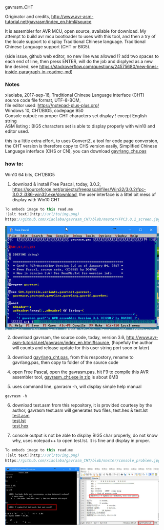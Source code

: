 gavrasm_CHT

Originator and credits,
http://www.avr-asm-tutorial.net/gavrasm/index_en.html#source

It is assembler for AVR MCU, open source, available for download. My attempt to build avr mcu bootloader to uses with this tool, and then a try of the locale support to display Traditional Chinese language. Traditional Chinese Language support (CHT or BIG5).

(side issue, github web editor, no new line was allowed !? add two spaces to each end of line, then press ENTER, will do the job and displyed as a new line desired, see https://stackoverflow.com/questions/24575680/new-lines-inside-paragraph-in-readme-md)

### Notes ###
  xiaolaba, 2017-sep-18, Traditional Chinese Language interface (CHT)  
  source code file format, UTF-8-BOM,  
  file editor used: https://notepad-plus-plus.org/  
  Windows 10, CHT/BIG5, codepage 950  
  Console output: no proper CHT characters set display ! except English string  
  ASM listing : BIG5 characters set is able to display properly with win10 and editor used.  
  
  this is a little extra effort, to uses ConvertZ, a tool for code page conversion, the CHT version is therefore copy to CHS version easily, Simplified Chinese Language interface (CHS or CN), you can download <a href="https://github.com/xiaolaba/gavrasm_CHT/blob/master/gavrlang_chs.pas">gavrlang_chs.pas</a>

  
  
### how to: ###
Win10 64 bits, CHT/BIG5

1) download & install Free Pascal, today, 3.0.2, https://sourceforge.net/projects/freepascal/files/Win32/3.0.2/fpc-3.0.2.i386-win32.exe/download, the user interface is a littel bit mess of display with Win10 CHT
```c++
To embeds image to this read.me
![alt text](http://url/to/img.png)  
https://github.com/xiaolaba/gavrasm_CHT/blob/master/FPC3.0.2_screen.jpg
```
![alt text](https://github.com/xiaolaba/gavrasm_CHT/blob/master/FPC3.0.2_screen.jpg)


2) download gavrsam, the source code, today, version 3.6, http://www.avr-asm-tutorial.net/gavrasm/index_en.html#source, (hopefuly the author will counts and release update for this user string port soon or later)


3) download <a href="https://github.com/xiaolaba/gavrasm_CHT/blob/master/gavrlang_cht.pas">gavrlang_cht.pas</a>, from this respostory, rename to gavrlang.pas, then copy to folder of the source code



4) open Free Pascal, open the gavrasm.pas, hit F9 to compile this AVR assembler tool, <a href="https://github.com/xiaolaba/gavrasm_CHT/files/1309746/gavrasm_cht.zip">gavrasm_cht.exe in zip</a> is about 6MB

5) uses command line, gavrasm -h, will display simple help manual
```c++
gavrasm -h
```



6) download test.asm from this repository, it is provided courtesy by the author, gavrasm test.asm will generates two files, test.hex & test.lst  
<a href="https://github.com/xiaolaba/gavrasm_CHT/blob/master/test.asm">test.asm</a>  
<a href="https://github.com/xiaolaba/gavrasm_CHT/blob/master/test.lst">test.lst</a>  
<a href="https://github.com/xiaolaba/gavrasm_CHT/blob/master/test.hex">test.hex</a>  

7) console output is not be able to display BIG5 char properly, do not know why, uses notepad++ to open test.lst. It is fine and display in proper.
```c++
To embeds image to this read.me
![alt text](http://url/to/img.png)  
https://github.com/xiaolaba/gavrasm_CHT/blob/master/console_problem.jpg
```
![alt text](https://github.com/xiaolaba/gavrasm_CHT/blob/master/console_problem.jpg)
